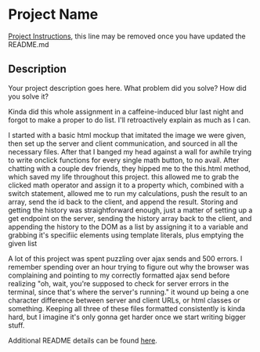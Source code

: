 # Project Name

[Project Instructions](./INSTRUCTIONS.md), this line may be removed once you have updated the README.md

## Description

Your project description goes here. What problem did you solve? How did you solve it?

Kinda did this whole assignment in a caffeine-induced blur last night and forgot to make a proper to do list. I'll retroactively explain as much as I can.

I started with a basic html mockup that imitated the image we were given, then set up the server and client communication, and sourced in all the necessary files. After that I banged my head against a wall for awhile trying to write onclick functions for every single math button, to no avail. After chatting with a couple dev friends, they hipped me to the this.html method, which saved my life throughout this project. this allowed me to grab the clicked math operator and assign it to a property which, combined with a switch statement, allowed me to run my calculations, push the result to an array, send the id back to the client, and append the result. Storing and getting the history was straightforward enough, just a matter of setting up a get endpoint on the server, sending the history array back to the client, and appending the history to the DOM as a list by assigning it to a variable and grabbing it's specifiic elements using template literals, plus emptying the given list 

A lot of this project was spent puzzling over ajax sends and 500 errors. I remember spending over an hour trying to figure out why the browser was complaining and pointing to my correctly formatted ajax send before realizing "oh, wait, you're supposed to check for server errors in the terminal, since that's where the server's running." it wound up being a one character difference between server and client URLs, or html classes or something. Keeping all three of these files formatted consistently is kinda hard, but I imagine it's only gonna get harder once we start writing bigger stuff. 



Additional README details can be found [here](https://github.com/PrimeAcademy/readme-template/blob/master/README.md).
